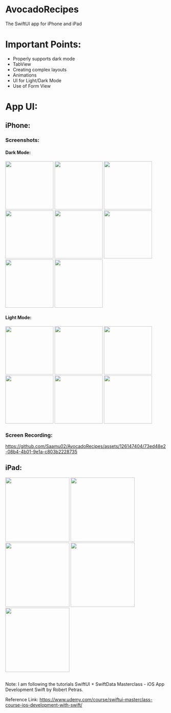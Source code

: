 # AvocadoRecipes

The SwiftUI app for iPhone and iPad

# Important Points:
- Properly supports dark mode
- TabView
- Creating complex layouts
- Animations
- UI for Light/Dark Mode
- Use of Form View

# App UI:

## iPhone:

### Screenshots:

#### Dark Mode:

<img src="https://github.com/Saamu02/AvocadoRecipes/assets/126147404/833f7171-01e5-443a-8887-56da723e80f3" width="150" />
<img src="https://github.com/Saamu02/AvocadoRecipes/assets/126147404/69a505c1-e09f-4bf4-a8a3-17da2583c9f7" width="150" />
<img src="https://github.com/Saamu02/AvocadoRecipes/assets/126147404/26987001-0a88-4844-a0e2-f67241a1511a" width="150" />
<img src="https://github.com/Saamu02/AvocadoRecipes/assets/126147404/87088ae2-a3f7-4804-a5b7-705c6bfb2cbc" width="150" />
<img src="https://github.com/Saamu02/AvocadoRecipes/assets/126147404/c3110ab5-5ee2-463c-9d07-41f3fb44e2e3" width="150" />
<img src="https://github.com/Saamu02/AvocadoRecipes/assets/126147404/23327375-a27a-4c00-811a-b9c46672b33a" width="150" />
<img src="https://github.com/Saamu02/AvocadoRecipes/assets/126147404/68e0830f-fd39-4f41-a1a0-ff26a87c34ac" width="150" />
<img src="https://github.com/Saamu02/AvocadoRecipes/assets/126147404/a969aabb-2e70-4173-821b-879364a71bba" width="150" />

#### Light Mode:

<img src="https://github.com/Saamu02/AvocadoRecipes/assets/126147404/8f0e40c1-b079-4ad1-ada4-2686e180167e" width="150" />
<img src="https://github.com/Saamu02/AvocadoRecipes/assets/126147404/6133c870-3dcf-4848-ae26-3ea4a0ec840b" width="150" />
<img src="https://github.com/Saamu02/AvocadoRecipes/assets/126147404/13e9aabe-ac31-4d9d-9968-15e12b2208e0" width="150" />
<img src="https://github.com/Saamu02/AvocadoRecipes/assets/126147404/43921bed-ad55-4fed-8232-fb1369eda8df" width="150" />
<img src="https://github.com/Saamu02/AvocadoRecipes/assets/126147404/711516d9-41f9-4066-bf31-42124fa6961d" width="150" />
<img src="https://github.com/Saamu02/AvocadoRecipes/assets/126147404/03917fa3-8901-4f49-bc87-7844b9fc0b2b" width="150" />


### Screen Recording:
https://github.com/Saamu02/AvocadoRecipes/assets/126147404/73ed48e2-08b4-4b01-9e1a-c803b2228735



## iPad:

<img src="https://github.com/Saamu02/AvocadoRecipes/assets/126147404/5fb8b9a2-e6ae-46f7-ace2-05eb6b1b53e6" height="200" />
<img src="https://github.com/Saamu02/AvocadoRecipes/assets/126147404/bcd612bb-f17a-4211-8462-1ee6f69faa3f" height="200" />
<img src="https://github.com/Saamu02/AvocadoRecipes/assets/126147404/acb4266b-bc34-418d-a646-80b04aef934c" height="200" />
<img src="https://github.com/Saamu02/AvocadoRecipes/assets/126147404/90ad07ed-aef6-48ac-ad7d-cff585bb16fb" height="200" />
<img src="https://github.com/Saamu02/AvocadoRecipes/assets/126147404/c7c94275-6e0a-4a2d-a70d-397e1ec4f010" height="200" />


## 
##

Note: I am following the tutorials SwiftUI + SwiftData Masterclass - iOS App Development Swift by Robert Petras.

Reference Link: https://www.udemy.com/course/swiftui-masterclass-course-ios-development-with-swift/





